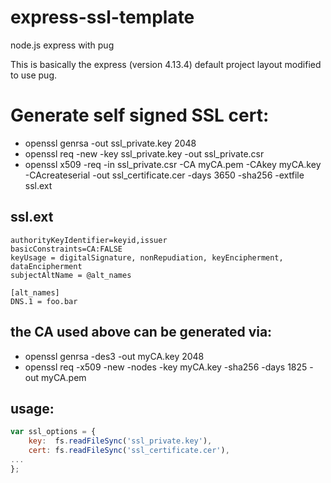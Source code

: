 # express-ssl-template
node.js express with pug

This is basically the express (version 4.13.4) default project layout modified to use pug.

# Generate self signed SSL cert:
- openssl genrsa -out ssl_private.key 2048
- openssl req -new -key ssl_private.key -out ssl_private.csr
- openssl x509 -req -in ssl_private.csr -CA myCA.pem -CAkey myCA.key -CAcreateserial -out ssl_certificate.cer -days 3650 -sha256 -extfile ssl.ext 

## ssl.ext
```
authorityKeyIdentifier=keyid,issuer
basicConstraints=CA:FALSE
keyUsage = digitalSignature, nonRepudiation, keyEncipherment, dataEncipherment
subjectAltName = @alt_names

[alt_names]
DNS.1 = foo.bar
```

## the CA used above can be generated via:
- openssl genrsa -des3 -out myCA.key 2048
- openssl req -x509 -new -nodes -key myCA.key -sha256 -days 1825 -out myCA.pem


## usage:
```javascript
var ssl_options = {
    key:  fs.readFileSync('ssl_private.key'),
    cert: fs.readFileSync('ssl_certificate.cer'),
...
};
```
